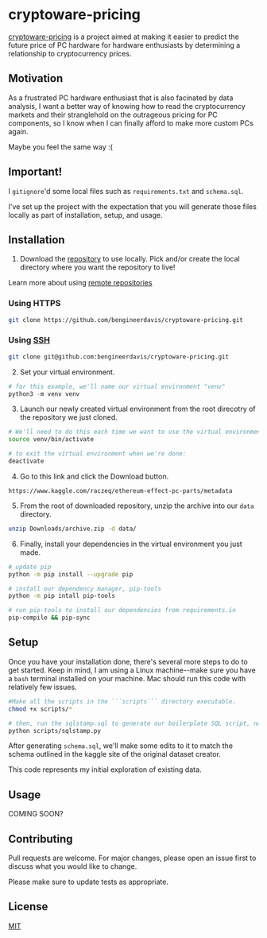 # cryptoware-pricing

[cryptoware-pricing](https://github.com/bengineerdavis/cryptoware-pricing) is a project aimed at making it easier to predict the future price of PC hardware for hardware enthusiasts by determining a relationship to cryptocurrency prices.

## Motivation
As a frustrated PC hardware enthusiast that is also facinated by data analysis, I want a better way of knowing how to read the cryptocurrency markets and their stranglehold on the outrageous pricing for PC components, so I know when I can finally afford to make more custom PCs again.

Maybe you feel the same way :(

## Important!
I ```gitignore```'d some local files such as ```requirements.txt``` and ```schema.sql```. 

I've set up the project with the expectation that you will generate those files locally as part of installation, setup, and usage.

## Installation

1. Download the [repository](https://github.com/bengineerdavis/cryptoware-pricing) to use locally. Pick and/or create the local directory where you want the repository to live!

Learn more about using [remote repositories](https://docs.github.com/en/get-started/getting-started-with-git/about-remote-repositories)

### Using HTTPS
```bash
git clone https://github.com/bengineerdavis/cryptoware-pricing.git
```

### Using [SSH](https://docs.github.com/en/authentication/connecting-to-github-with-ssh)
```bash
git clone git@github.com:bengineerdavis/cryptoware-pricing.git
```

2. Set your virtual environment.

```python
# for this example, we'll name our virtual environment "venv"
python3 -m venv venv
```

3. Launch our newly created virtual environment from the root direcotry of the repository we just cloned.

```bash
# We'll need to do this each time we want to use the virtual environment
source venv/bin/activate

# to exit the virtual environment when we're done:
deactivate
```

4. Go to this link and click the Download button.

```http
https://www.kaggle.com/raczeq/ethereum-effect-pc-parts/metadata
```

5. From the root of downloaded repository, unzip the archive into our ```data``` directory.

```bash
unzip Downloads/archive.zip -d data/
```

6. Finally, install your dependencies in the virtual environment you just made.

```bash
# update pip
python -m pip install --upgrade pip

# install our dependency manager, pip-tools
python -m pip intall pip-tools

# run pip-tools to install our dependencies from requirements.in
pip-compile && pip-sync
```

## Setup

Once you have your installation done, there's several more steps to do to get started. Keep in mind, I am using a Linux machine--make sure you have a ```bash``` terminal installed on your machine. Mac should run this code with relatively few issues.

```bash
#Make all the scripts in the ```scripts``` directory executable.
chmod +x scripts/*

# then, run the sqlstamp.sql to generate our boilerplate SQL script, named "schema.sql"
python scripts/sqlstamp.py
```

After generating ```schema.sql```, we'll make some edits to it to match the schema outlined in the kaggle site of the original dataset creator.

This code represents my initial exploration of existing data.

## Usage
COMING SOON?

## Contributing
Pull requests are welcome. For major changes, please open an issue first to discuss what you would like to change.

Please make sure to update tests as appropriate.

## License
[MIT](https://choosealicense.com/licenses/mit/)